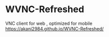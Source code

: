 # WVNC-Refreshed
VNC client for web , optimized  for mobile 
https://akani2984.github.io/WVNC-Refreshed/
